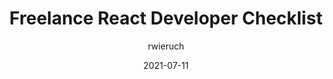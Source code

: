 ---
author: rwieruch
date: 2021-07-11
tags:
  - react
  - checklists
target_url: https://www.robinwieruch.de/freelance-react-developer
title: Freelance React Developer Checklist
---